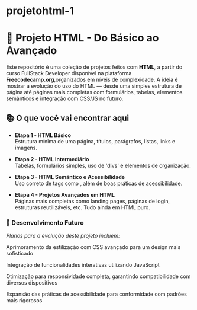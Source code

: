 ﻿# projetohtml-1

# 🚀 Projeto HTML - Do Básico ao Avançado

Este repositório é uma coleção de projetos feitos com **HTML**, a partir do curso FullStack Developer disponível na plataforma **Freecodecamp.org**,organizados em níveis de complexidade. A ideia é mostrar a evolução do uso do HTML — desde uma simples estrutura de página até páginas mais completas com formulários, tabelas, elementos semânticos e integração com CSS/JS no futuro.

## 📚 O que você vai encontrar aqui

- **Etapa 1 - HTML Básico**  
  Estrutura mínima de uma página, títulos, parágrafos, listas, links e imagens.

- **Etapa 2 - HTML Intermediário**  
  Tabelas, formulários simples, uso de 'divs' e elementos de organização.

- **Etapa 3 - HTML Semântico e Acessibilidade**  
  Uso correto de tags como , além de boas práticas de acessibilidade.

- **Etapa 4 - Projetos Avançados em HTML**  
  Páginas mais completas como landing pages, páginas de login, estruturas reutilizáveis, etc. Tudo ainda em HTML puro.


### 🎯 Desenvolvimento Futuro 

*Planos para a evolução deste projeto incluem:*

Aprimoramento da estilização com CSS avançado para um design mais sofisticado

Integração de funcionalidades interativas utilizando JavaScript

Otimização para responsividade completa, garantindo compatibilidade com diversos dispositivos

Expansão das práticas de acessibilidade para conformidade com padrões mais rigorosos


